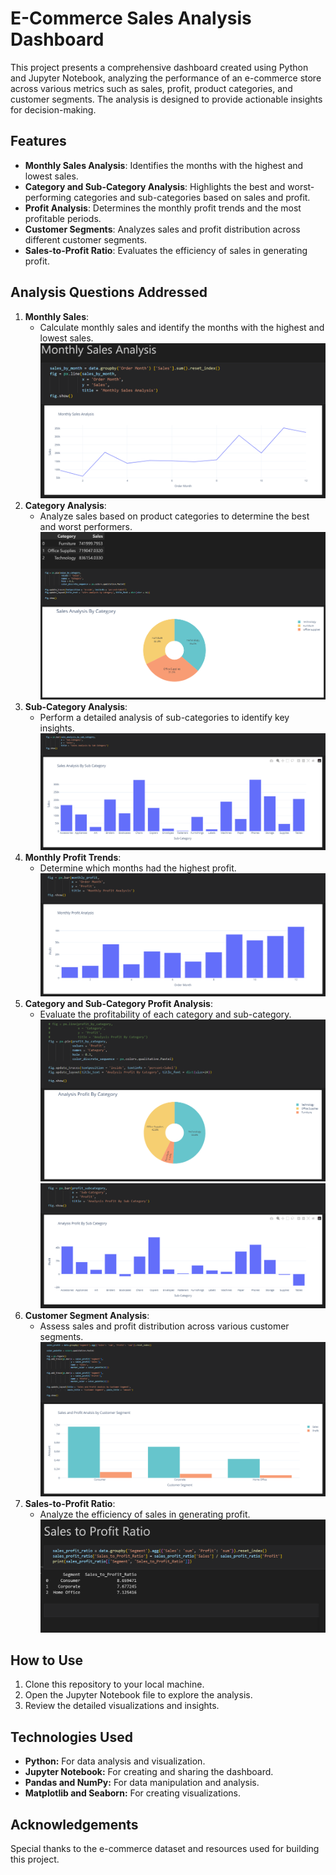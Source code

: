 # E-Commerce Sales Analysis Dashboard

This project presents a comprehensive dashboard created using Python and Jupyter Notebook, analyzing the performance of an e-commerce store across various metrics such as sales, profit, product categories, and customer segments. The analysis is designed to provide actionable insights for decision-making.

## Features
- **Monthly Sales Analysis**: Identifies the months with the highest and lowest sales.
- **Category and Sub-Category Analysis**: Highlights the best and worst-performing categories and sub-categories based on sales and profit.
- **Profit Analysis**: Determines the monthly profit trends and the most profitable periods.
- **Customer Segments**: Analyzes sales and profit distribution across different customer segments.
- **Sales-to-Profit Ratio**: Evaluates the efficiency of sales in generating profit.

## Analysis Questions Addressed
1. **Monthly Sales**:
   - Calculate monthly sales and identify the months with the highest and lowest sales.
    ![Dashboard Screenshot 1](report_image_1.png)
2. **Category Analysis**:
   - Analyze sales based on product categories to determine the best and worst performers.
    ![Dashboard Screenshot 2](report_image_2.png)
3. **Sub-Category Analysis**:
   - Perform a detailed analysis of sub-categories to identify key insights.
    ![Dashboard Screenshot 3](report_image_3.png)
4. **Monthly Profit Trends**:
   - Determine which months had the highest profit.
     ![Dashboard Screenshot 4](report_image_4.png)
5. **Category and Sub-Category Profit Analysis**:
   - Evaluate the profitability of each category and sub-category.
    ![Dashboard Screenshot 5](report_image_5.png)
    ![Dashboard Screenshot 5](report_image_5(2).png)
6. **Customer Segment Analysis**:
   - Assess sales and profit distribution across various customer segments.
    ![Dashboard Screenshot 6](report_image_6.png)
7. **Sales-to-Profit Ratio**:
   - Analyze the efficiency of sales in generating profit.
   ![Dashboard Screenshot 7](report_image_7.png)

## How to Use
1. Clone this repository to your local machine.
2. Open the Jupyter Notebook file to explore the analysis.
3. Review the detailed visualizations and insights.

## Technologies Used
- **Python:** For data analysis and visualization.
- **Jupyter Notebook:** For creating and sharing the dashboard.
- **Pandas and NumPy:** For data manipulation and analysis.
- **Matplotlib and Seaborn:** For creating visualizations.

## Acknowledgements
Special thanks to the e-commerce dataset and resources used for building this project.

